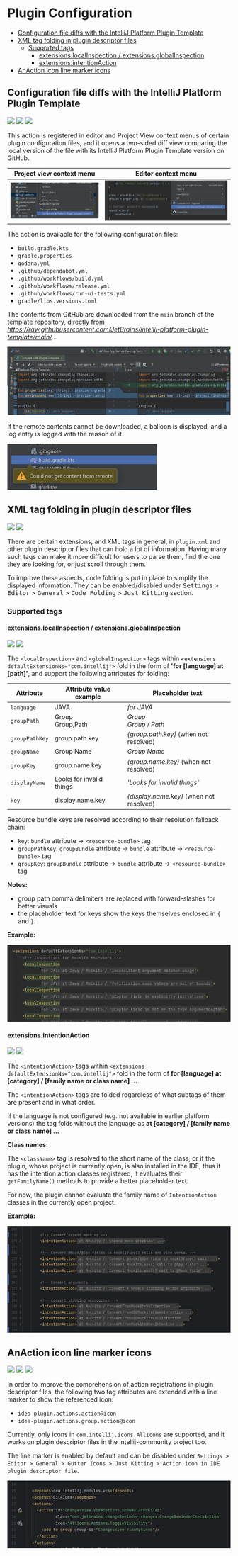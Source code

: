# Plugin Configuration

<!-- TOC -->
* [Configuration file diffs with the IntelliJ Platform Plugin Template](#configuration-file-diffs-with-the-intellij-platform-plugin-template)
* [XML tag folding in plugin descriptor files](#xml-tag-folding-in-plugin-descriptor-files)
  * [Supported tags](#supported-tags)
    * [extensions.localInspection / extensions.globalInspection](#extensionslocalinspection--extensionsglobalinspection)
    * [extensions.intentionAction](#extensionsintentionaction)
* [AnAction icon line marker icons](#anaction-icon-line-marker-icons)
<!-- TOC -->

## Configuration file diffs with the IntelliJ Platform Plugin Template

![](https://img.shields.io/badge/diffview-orange) ![](https://img.shields.io/badge/since-0.3.0-blue) [![](https://img.shields.io/badge/implementation-CompareConfigFileWithPluginTemplateAction-blue)](../src/main/java/com/picimako/justkitting/action/diff/CompareConfigFileWithPluginTemplateAction.java)

This action is registered in editor and Project View context menus of certain plugin configuration files,
and it opens a two-sided diff view comparing the local version of the file with its IntelliJ Platform Plugin Template version on GitHub.

| Project view context menu                                                                                                    | Editor context menu                                                                                              |
|------------------------------------------------------------------------------------------------------------------------------|------------------------------------------------------------------------------------------------------------------|
| ![compare_with_template_project_view_context_menu_action](assets/compare_with_template_project_view_context_menu_action.png) | ![compare_with_template_editor_context_menu_action](assets/compare_with_template_editor_context_menu_action.png) |

The action is available for the following configuration files:
- `build.gradle.kts`
- `gradle.properties`
- `qodana.yml`
- `.github/dependabot.yml`
- `.github/workflows/build.yml`
- `.github/workflows/release.yml`
- `.github/workflows/run-ui-tests.yml`
- `gradle/libs.versions.toml`

The contents from GitHub are downloaded from the `main` branch of the template repository, directly from *https://raw.githubusercontent.com/JetBrains/intellij-platform-plugin-template/main/...*

![compare_with_template_diff_view](assets/compare_with_template_diff_view.png)

If the remote contents cannot be downloaded, a balloon is displayed, and a log entry is logged with the reason of it.

![compare_with_template_error_balloon](assets/compare_with_template_error_balloon.png)

## XML tag folding in plugin descriptor files

![](https://img.shields.io/badge/codefolding-orange) [![](https://img.shields.io/badge/implementation-PluginDescriptorTagsFoldingBuilder-blue)](../src/main/java/com/picimako/justkitting/codefolding/plugindescriptor/PluginDescriptorTagsFoldingBuilder.java)

There are certain extensions, and XML tags in general, in `plugin.xml` and other plugin descriptor files that can hold a lot of information.
Having many such tags can make it more difficult for users to parse them, find the one they are looking for, or just scroll through them.

To improve these aspects, code folding is put in place to simplify the displayed information. They can be enabled/disabled
under <kbd>Settings</kbd> > <kbd>Editor</kbd> > <kbd>General</kbd> > <kbd>Code Folding</kbd> > <kbd>Just Kitting</kbd> section.

### Supported tags

#### extensions.localInspection / extensions.globalInspection

![](https://img.shields.io/badge/since-0.4.0-blue) [![](https://img.shields.io/badge/implementation-InspectionFolder-blue)](../src/main/java/com/picimako/justkitting/codefolding/plugindescriptor/InspectionFolder.java)

The `<localInspection>` and `<globalInspection>` tags within `<extensions defaultExtensionNs="com.intellij">` fold in the form of **'for [language] at [path]'**,
and support the following attributes for folding:

| Attribute      | Attribute value example  | Placeholder text                         |
|----------------|--------------------------|------------------------------------------|
| `language`     | JAVA                     | *for JAVA*                               |
| `groupPath`    | Group<br/>Group,Path     | *Group*<br/>*Group / Path*               |
| `groupPathKey` | group.path.key           | *{group.path.key}* (when not resolved)   |
| `groupName`    | Group Name               | *Group Name*                             |
| `groupKey`     | group.name.key           | *{group.name.key}* (when not resolved)   |
| `displayName`  | Looks for invalid things | *'Looks for invalid things'*             |
| `key`          | display.name.key         | *{display.name.key}* (when not resolved) |

Resource bundle keys are resolved according to their resolution fallback chain:
- `key`: `bundle` attribute -> `<resource-bundle>` tag
- `groupPathKey`: `groupBundle` attribute -> `bundle` attribute -> `<resource-bundle>` tag
- `groupKey`: `groupBundle` attribute ->  `bundle` attribute -> `<resource-bundle>` tag

**Notes:**
- group path comma delimiters are replaced with forward-slashes for better visuals
- the placeholder text for keys show the keys themselves enclosed in `{` and `}`.

**Example:**

![local_inspection_tag_folding](assets/local_inspection_tag_folding.png)

#### extensions.intentionAction

![](https://img.shields.io/badge/since-0.6.0-blue) [![](https://img.shields.io/badge/implementation-IntentionActionFolder-blue)](../src/main/java/com/picimako/justkitting/codefolding/plugindescriptor/IntentionActionFolder.java)

The `<intentionAction>` tags within `<extensions defaultExtensionNs="com.intellij">` fold in the form of
**for [language] at [category] / [family name or class name] ...**.

The `<intentionAction>` tags are folded regardless of what subtags of them are present and in what order.

If the language is not configured (e.g. not available in earlier platform versions) the tag folds without the language as
**at [category] / [family name or class name] ...**

**Class names:**

The `<className>` tag is resolved to the short name of the class, or if the plugin, whose project is currently open,
is also installed in the IDE, thus it has the intention action classes registered, it evaluates their `getFamilyName()`
methods to provide a better placeholder text.

For now, the plugin cannot evaluate the family name of `IntentionAction` classes in the currently open project.

**Example:**

![intention_action_tag_folding](assets/intention_action_tag_folding.PNG)

## AnAction icon line marker icons

![](https://img.shields.io/badge/linemarker-orange) ![](https://img.shields.io/badge/since-1.0.0-blue) [![](https://img.shields.io/badge/implementation-AnActionIconLineMarkerProvider-blue)](../src/main/java/com/picimako/justkitting/linemarker/AnActionIconLineMarkerProvider.java)

In order to improve the comprehension of action registrations in plugin descriptor files, the following two tag attributes
are extended with a line marker to show the referenced icon:
- `idea-plugin.actions.action@icon`
- `idea-plugin.actions.group.action@icon`

Currently, only icons in `com.intellij.icons.AllIcons` are supported, and it works on plugin descriptor files in the
intellij-community project too.

The line marker is enabled by default and can be disabled under `Settings > Editor > General > Gutter Icons > Just Kitting >
Action icon in IDE plugin descriptor file`.

![plugin descriptor action icon](assets/plugin_descriptor_action_icon.PNG)
